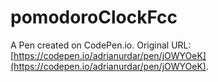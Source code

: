 # pomodoroClockFcc

A Pen created on CodePen.io. Original URL: [https://codepen.io/adrianurdar/pen/jOWYOeK](https://codepen.io/adrianurdar/pen/jOWYOeK).


